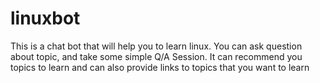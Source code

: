 # linuxbot
This is a chat bot that will help you to learn linux. You can ask question about topic, and take some simple Q/A Session. It can recommend you topics to learn and can also provide links to topics that you want to learn
